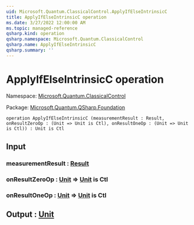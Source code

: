 ```yaml
---
uid: Microsoft.Quantum.ClassicalControl.ApplyIfElseIntrinsicC
title: ApplyIfElseIntrinsicC operation
ms.date: 3/27/2022 12:00:00 AM
ms.topic: managed-reference
qsharp.kind: operation
qsharp.namespace: Microsoft.Quantum.ClassicalControl
qsharp.name: ApplyIfElseIntrinsicC
qsharp.summary: ''
---
```


# ApplyIfElseIntrinsicC operation

Namespace: [Microsoft.Quantum.ClassicalControl](xref:Microsoft.Quantum.ClassicalControl)

Package: [Microsoft.Quantum.QSharp.Foundation](https://nuget.org/packages/Microsoft.Quantum.QSharp.Foundation)




```qsharp
operation ApplyIfElseIntrinsicC (measurementResult : Result, onResultZeroOp : (Unit => Unit is Ctl), onResultOneOp : (Unit => Unit is Ctl)) : Unit is Ctl
```


## Input

### measurementResult : [Result](xref:microsoft.quantum.qsharp.valueliterals#result-literal)




### onResultZeroOp : [Unit](xref:microsoft.quantum.qsharp.valueliterals#unit-literal) => [Unit](xref:microsoft.quantum.qsharp.valueliterals#unit-literal)  is Ctl




### onResultOneOp : [Unit](xref:microsoft.quantum.qsharp.valueliterals#unit-literal) => [Unit](xref:microsoft.quantum.qsharp.valueliterals#unit-literal)  is Ctl





## Output : [Unit](xref:microsoft.quantum.qsharp.valueliterals#unit-literal)

